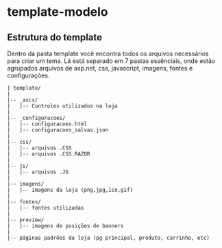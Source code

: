 template-modelo
===============

Estrutura do template
----------
Dentro da pasta template você encontra todos os arquivos necessários para criar um tema. Lá está separado em 7 pastas essênciais, onde estão agrupados arquivos de asp.net, css, javascript, imagens, fontes e configurações. 


```
| template/
|
|-- _ascx/
|   |-- Controles utilizados na loja
|
|-- _configuracoes/
|   |-- configuracoes.html
|   |-- configuracoes_salvas.json
|
|-- css/
|   |-- arquivos .CSS
|   |-- arquivos .CSS.RAZOR
|
|-- js/
|   |-- arquivos .JS
|
|-- imagens/
|   |-- imagens da loja (png,jpg,ico,gif)
|
|-- fontes/
|   |-- fontes utilizadas
|
|-- preview/
|   |-- imagens de posições de banners
|
|-- páginas padrões da loja (pg principal, produto, carrinho, etc)
